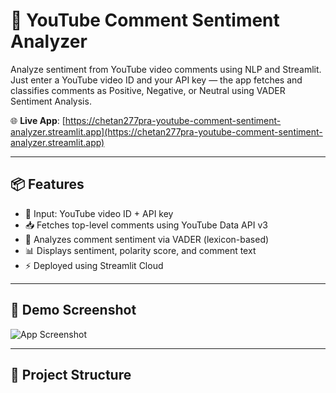 # 🎥 YouTube Comment Sentiment Analyzer

Analyze sentiment from YouTube video comments using NLP and Streamlit. Just enter a YouTube video ID and your API key — the app fetches and classifies comments as Positive, Negative, or Neutral using VADER Sentiment Analysis.

🌐 **Live App**: [https://chetan277pra-youtube-comment-sentiment-analyzer.streamlit.app](https://chetan277pra-youtube-comment-sentiment-analyzer.streamlit.app)

---

## 📦 Features

- 🔑 Input: YouTube video ID + API key
- 📥 Fetches top-level comments using YouTube Data API v3
- 💬 Analyzes comment sentiment via VADER (lexicon-based)
- 📊 Displays sentiment, polarity score, and comment text
- ⚡ Deployed using Streamlit Cloud

---

## 🚀 Demo Screenshot

![App Screenshot](https://via.placeholder.com/900x400?text=App+Screenshot+Here)

---

## 📁 Project Structure

